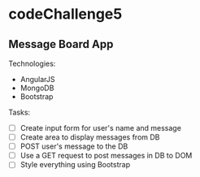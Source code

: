 # codeChallenge5
## Message Board App

Technologies:
 - AngularJS
 - MongoDB
 - Bootstrap

 Tasks:
  - [ ] Create input form for user's name and message
  - [ ] Create area to display messages from DB
  - [ ] POST user's message to the DB
  - [ ] Use a GET request to post messages in DB to DOM
  - [ ] Style everything using Bootstrap
